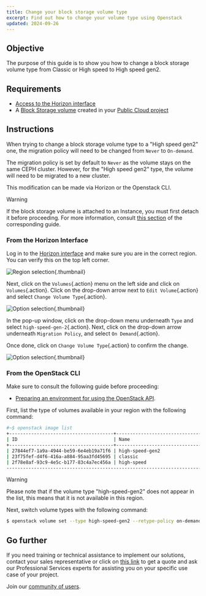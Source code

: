 ```yaml
---
title: Change your block storage volume type
excerpt: Find out how to change your volume type using Openstack
updated: 2024-09-26
---
```


## Objective

The purpose of this guide is to show you how to change a block storage volume type from Classic or High speed to High speed gen2.

## Requirements

- [Access to the Horizon interface](/pages/public_cloud/compute/introducing_horizon)
- A [Block Storage volume](/pages/public_cloud/compute/create_and_configure_an_additional_disk_on_an_instance) created in your [Public Cloud project](https://www.ovhcloud.com/en-gb/public-cloud/)

## Instructions

When trying to change a block storage volume type to a "High speed gen2" one, the migration policy will need to be changed from `Never` to `On-demand`.

The migration policy is set by default to `Never` as the volume stays on the same CEPH cluster. However, for the "High speed gen2" type, the volume will need to be migrated to a new cluster.

This modification can be made via Horizon or the Openstack CLI.

> [!warning]
> If the block storage volume is attached to an Instance, you must first detach it before proceeding. For more information, consult [this section](/pages/public_cloud/compute/create_and_configure_an_additional_disk_on_an_instance#detach-a-volume) of the corresponding guide.
>

### From the Horizon Interface

Log in to the [Horizon interface](https://horizon.cloud.ovh.net/auth/login/) and make sure you are in the correct region. You can verify this on the top left corner. 

![Region selection](images/region2021.png){.thumbnail}

Next, click on the `Volumes`{.action} menu on the left side and click on `Volumes`{.action}.
Click on the drop-down arrow next to `Edit Volume`{.action} and select `Change Volume Type`{.action}.

![Option selection](images/selectoption.png){.thumbnail}

In the pop-up window, click on the drop-down menu underneath `Type` and select `high-speed-gen-2`{.action}. Next, click on the drop-down arrow underneath `Migration Policy`, and select `On Demand`{.action}.

Once done, click on `Change Volume Type`{.action} to confirm the change.

![Option selection](images/changevolume.png){.thumbnail}

### From the OpenStack CLI

Make sure to consult the following guide before proceeding:

- [Preparing an environment for using the OpenStack API](/pages/public_cloud/compute/prepare_the_environment_for_using_the_openstack_api).

First, list the type of volumes available in your region with the following command:

```bash
#~$ openstack image list
+--------------------------------------+-----------------------------------------------+----------+
| ID                                   | Name                                          | Is Public |
+--------------------------------------+-----------------------------------------------+----------+
| 27844ef7-1a9a-4944-be59-6e4eb19a71f6 | high-speed-gen2                                    | True |
| 23f75fef-d4f6-416a-a884-95aa3fd45695 | classic                                            | True |
| 2f78e8af-93c9-4e5c-b177-83c4a7ec456a | high-speed                                         | True |
----------------------------------------------------------------------------------------------------
```

> [!warning]
> Please note that if the volume type "high-speed-gen2" does not appear in the list, this means that it is not available in this region.
>

Next, switch volume types with the following command:

```bash
$ openstack volume set --type high-speed-gen2 --retype-policy on-demand VOLUME_NAME_OR_ID
```

## Go further

If you need training or technical assistance to implement our solutions, contact your sales representative or click on [this link](/links/professional-services) to get a quote and ask our Professional Services experts for assisting you on your specific use case of your project.

Join our [community of users](/links/community).